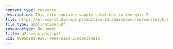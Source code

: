 ```yaml
---
content_type: resource
description: This file contains sample solutions to the quiz 2.
file: https://ol-ocw-studio-app-production.s3.amazonaws.com/courses/6-001-structure-and-interpretation-of-computer-programs-spring-2005/9005b28d920779e4b16d35cc96cb4a1a_q2_solns_post.pdf
file_type: application/pdf
resourcetype: Document
title: q2_solns_post.pdf
uid: 9005b28d-9207-79e4-b16d-35cc96cb4a1a
---
```


